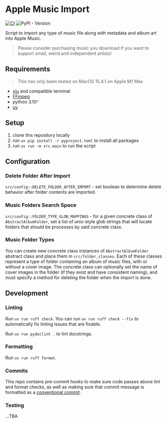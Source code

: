 # Apple Music Import

[![CI](https://github.com/deconstructionalism/apple_music_import/actions/workflows/ci.yaml/badge.svg)](https://github.com/deconstructionalism/apple_music_import/actions/workflows/ci.yaml)
![PyPI - Version](https://img.shields.io/pypi/v/apple-music-import)

Script to import any type of music file along with metadata and album art
into Apple Music.

> Please consider purchasing music you download if you want to support small,
> weird and independent artists!

## Requirements

> This has only been tested on MacOS 15.4.1 on Apple M1 Max

- [viu](https://github.com/atanunq/viu?tab=readme-ov-file) and compatible terminal
- [FFmpeg](https://ffmpeg.org/)
- python 3.10^
- [uv](https://docs.astral.sh/uv/getting-started/installation)

## Setup

1. clone this repository locally
2. run `uv pip install -r pyproject.toml` to install all packages
3. run `uv run -m src.main` to run the script

## Configuration

### Delete Folder After Import

`src/config::DELETE_FOLDER_AFTER_IMPORT` - set boolean to determine delete behavior
after folder contents are imported.

### Music Folders Search Space

`src/config::FOLDER_TYPE_GLOB_MAPPINGS` - for a given concrete class of
`AbstractAlbumFolder`, set a list of unix-style glob strings that will locate folders
that should be processes by said concrete class.

### Music Folder Types

You can create new concrete class instances of `AbstractAlbumFolder` abstract class
and place them in `src/folder_classes`. Each of these classes represent a type of
folder containing an album of music files, with or without a cover image. The concrete
class can optionally set the name of cover images in the folder (if they exist and
have consistent naming), and must specify a method for deleting the folder when the
import is done.

## Development

### Linting

Run `uv run ruff check`. You can run `uv run ruff check --fix` to automatically fix
linting issues that are fixable.

Run `uv run pydoclint .` to lint docstrings.

### Formatting

Run `uv run ruff format`.

### Commits

This repo contains pre-commit hooks to make sure code passes above lint and format
checks, as well as making sure that commit message is formatted as a
[conventional commit](https://www.conventionalcommits.org/en/v1.0.0/).

### Testing

...TBA

